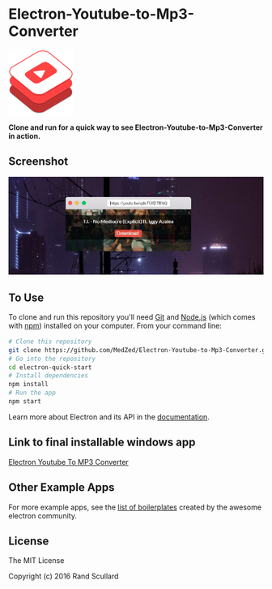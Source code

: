 # Electron-Youtube-to-Mp3-Converter

![icon.png](img/ytb-icon.png)

**Clone and run for a quick way to see Electron-Youtube-to-Mp3-Converter in action.**


## Screenshot

![screenshot.JPG](img/screenshot.JPG)

## To Use

To clone and run this repository you'll need [Git](https://git-scm.com) and [Node.js](https://nodejs.org/en/download/) (which comes with [npm](http://npmjs.com)) installed on your computer. From your command line:

```bash
# Clone this repository
git clone https://github.com/MedZed/Electron-Youtube-to-Mp3-Converter.git
# Go into the repository
cd electron-quick-start
# Install dependencies
npm install
# Run the app
npm start
```

Learn more about Electron and its API in the [documentation](http://electron.atom.io/docs/latest).

## Link to final installable windows app
[Electron Youtube To MP3 Converter](https://l.facebook.com/l.php?u=https%3A%2F%2Fwww.dropbox.com%2Fs%2Fih85t8hj629ag5g%2FYtb-mp3.rar%3Fdl%3D0&h=KAQFlnymx&s=1)

## Other Example Apps

For more example apps, see the
[list of boilerplates](http://electron.atom.io/community/#boilerplates)
created by the awesome electron community.

License
-------

The MIT License

Copyright (c) 2016 Rand Scullard
